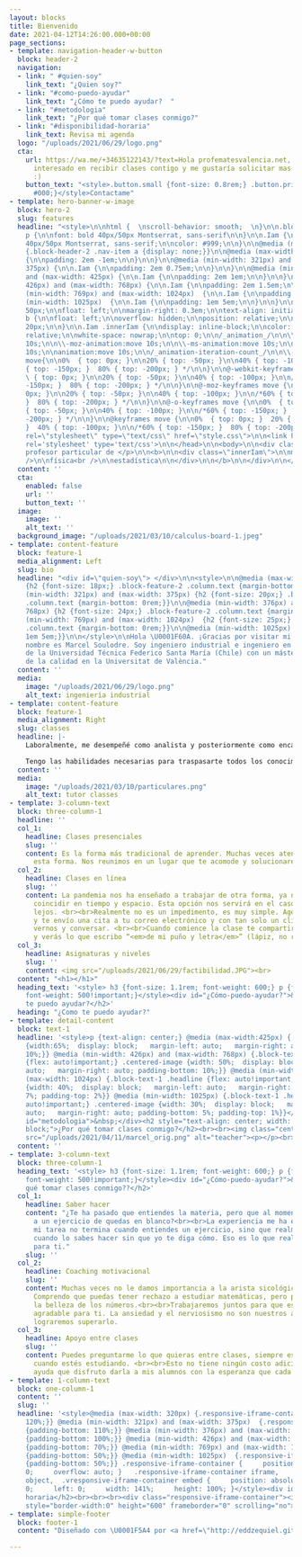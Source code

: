 ```yaml
---
layout: blocks
title: Bienvenido
date: 2021-04-12T14:26:00.000+00:00
page_sections:
- template: navigation-header-w-button
  block: header-2
  navigation:
  - link: " #quien-soy"
    link_text: "¿Quien soy?"
  - link: "#como-puedo-ayudar"
    link_text: "¿Cómo te puedo ayudar?  "
  - link: "#metodologia"
    link_text: "¿Por qué tomar clases conmigo?"
  - link: "#disponibilidad-horaria"
    link_text: Revisa mi agenda
  logo: "/uploads/2021/06/29/logo.png"
  cta:
    url: https://wa.me/+34635122143/?text=Hola profematesvalencia.net, me encuentro
      interesado en recibir clases contigo y me gustaría solicitar mas información
      :)
    button_text: "<style>.button.small {font-size: 0.8rem;} .button.primary {background-color:
      #000;}</style>Contactame"
- template: hero-banner-w-image
  block: hero-2
  slug: features
  headline: "<style>\n\nhtml {  \nscroll-behavior: smooth;  \n}\n\n.block-hero-2 .column.text
    p {\n\nfont: bold 40px/50px Montserrat, sans-serif\n\n}\n\n.Iam {\n\nfont: normal
    40px/50px Montserrat, sans-serif;\n\ncolor: #999;\n\n}\n\n@media (max-width: 1023px)
    {.block-header-2 .nav-item a {display: none;}}\n\n@media (max-width: 320px) {\n\n.Iam
    {\n\npadding: 2em -1em;\n\n}\n\n}\n\n@media (min-width: 321px) and (max-width:
    375px) {\n\n.Iam {\n\npadding: 2em 0.75em;\n\n}\n\n}\n\n@media (min-width: 376px)
    and (max-width: 425px) {\n\n.Iam {\n\npadding: 2em 1em;\n\n}\n\n}\n\n@media (min-width:
    426px) and (max-width: 768px) {\n\n.Iam {\n\npadding: 2em 1.5em;\n\n}\n\n}\n\n@media
    (min-width: 769px) and (max-width: 1024px)  {\n\n.Iam {\n\npadding: 1em 5em;\n\n}\n\n}\n\n@media
    (min-width: 1025px)  {\n\n.Iam {\n\npadding: 1em 5em;\n\n}\n\n}\n\n.Iam p {\n\nheight:
    50px;\n\nfloat: left;\n\nmargin-right: 0.3em;\n\ntext-align: initial;\n\n}\n\n.Iam
    b {\n\nfloat: left;\n\noverflow: hidden;\n\nposition: relative;\n\nheight: 50px;\n\ntop:
    20px;\n\n}\n\n.Iam .innerIam {\n\ndisplay: inline-block;\n\ncolor: #e74c3c;\n\nposition:
    relative;\n\nwhite-space: nowrap;\n\ntop: 0;\n\n/_animation_/\n\n\\-webkit-animation:move
    10s;\n\n\\-moz-animation:move 10s;\n\n\\-ms-animation:move 10s;\n\n\\-o-animation:move
    10s;\n\nanimation:move 10s;\n\n/_animation-iteration-count_/\n\n\\-webkit-animation-iteration-count:infinite;\n\n\\-moz-animation-iteration-count:infinite;\n\n\\-ms-animation-iteration-count:infinite;\n\n\\-o-animation-iteration-count:infinite;\n\nanimation-iteration-count:infinite;\n\n/_animation-delay_/\n\n\\-webkit-animation-delay:2s;\n\n\\-moz-animation-delay:2s;\n\n\\-ms-animation-delay:2s;\n\n\\-o-animation-delay:2s;\n\nanimation-delay:2s;\n\n}\n\n@keyframes
    move{\n\n0%  { top: 0px; }\n\n20% { top: -50px; }\n\n40% { top: -100px; }\n\n/*60%
    { top: -150px; }  80% { top: -200px; } */\n\n}\n\n@-webkit-keyframes move {\n\n0%
    \ { top: 0px; }\n\n20% { top: -50px; }\n\n40% { top: -100px; }\n\n/*60% { top:
    -150px; }  80% { top: -200px; } */\n\n}\n\n@-moz-keyframes move {\n\n0%  { top:
    0px; }\n\n20% { top: -50px; }\n\n40% { top: -100px; }\n\n/*60% { top: -150px;
    }  80% { top: -200px; } */\n\n}\n\n@-o-keyframes move {\n\n0%  { top: 0px; }\n\n20%
    { top: -50px; }\n\n40% { top: -100px; }\n\n/*60% { top: -150px; }  80% { top:
    -200px; } */\n\n}\n\n@keyframes move {\n\n0%  { top: 0px; }  20% { top: -50px;
    }  40% { top: -100px; }\n\n/*60% { top: -150px; }  80% { top: -200px; } */\n\n}\n\n</style>\n\n<head>\n\n<link
    rel=\"stylesheet\" type=\"text/css\" href=\"style.css\">\n\n<link href='https://fonts.googleapis.com/css?family=Montserrat:400,700'
    rel='stylesheet' type='text/css'>\n\n</head>\n\n<body>\n\n<div class=\"Iam\">\n\n<p>Tu
    profesor particular de </p>\n\n<b>\n\n<div class=\"innerIam\">\n\nmatemáticas<br
    />\n\nfísica<br />\n\nestadística\n\n</div>\n\n</b>\n\n</div>\n\n</body>"
  content: ''
  cta:
    enabled: false
    url: ''
    button_text: ''
  image:
    image: ''
    alt_text: ''
  background_image: "/uploads/2021/03/10/calculus-board-1.jpeg"
- template: content-feature
  block: feature-1
  media_alignment: Left
  slug: bio
  headline: "<div id=\"quien-soy\"> </div>\n\n<style>\n\n@media (max-width: 320px)
    {h2 {font-size: 18px;} .block-feature-2 .column.text {margin-bottom: 0rem;}}\n\n@media
    (min-width: 321px) and (max-width: 375px) {h2 {font-size: 20px;} .block-feature-2
    .column.text {margin-bottom: 0rem;}}\n\n@media (min-width: 376px) and (max-width:
    768px) {h2 {font-size: 24px;} .block-feature-2 .column.text {margin-bottom: 0rem;}}\n\n@media
    (min-width: 769px) and (max-width: 1024px)  {h2 {font-size: 25px;} .block-feature-2
    .column.text {margin-bottom: 0rem;}}\n\n@media (min-width: 1025px)  {.Iam {padding:
    1em 5em;}}\n\n</style>\n\nHola \U0001F60A. ¡Gracias por visitar mi página! Mi
    nombre es Marcel Soulodre. Soy ingeniero industrial e ingeniero en aviación comercial
    de la Universidad Técnica Federico Santa María (Chile) con un máster en gestión
    de la calidad en la Universitat de València."
  content: ''
  media:
    image: "/uploads/2021/06/29/logo.png"
    alt_text: ingeniería industrial
- template: content-feature
  block: feature-1
  media_alignment: Right
  slug: classes
  headline: |-
    Laboralmente, me desempeñé como analista y posteriormente como encargado de un departamento en una prestigiosa y reconocida aerolínea chileno-brasileña, trabajando activamente con modelos matemáticos y probabilísticos.

    Tengo las habilidades necesarias para traspasarte todos los conocimientos que necesitas y reencantarte con los números.
  content: ''
  media:
    image: "/uploads/2021/03/10/particulares.png"
    alt_text: tutor classes
- template: 3-column-text
  block: three-column-1
  headline: ''
  col_1:
    headline: Clases presenciales
    slug: ''
    content: Es la forma más tradicional de aprender. Muchas veces atendemos más de
      esta forma. Nos reunimos en un lugar que te acomode y solucionaremos tus problemas.
  col_2:
    headline: Clases en línea
    slug: ''
    content: La pandemia nos ha enseñado a trabajar de otra forma, ya no es necesario
      coincidir en tiempo y espacio. Esta opción nos servirá en el caso que estemos
      lejos. <br><br>Realmente no es un impedimento, es muy simple. Agendamos la hora
      y te envío una cita a tu correo electrónico y con tan solo un click, podremos
      vernos y conversar. <br><br>Cuando comience la clase te compartiré mi pantalla
      y verás lo que escribo “<em>de mi puño y letra</em>” (lápiz, no ratón)
  col_3:
    headline: Asignaturas y niveles
    slug: ''
    content: <img src="/uploads/2021/06/29/factibilidad.JPG"><br>
  content: "<h1></h1>"
  heading_text: '<style> h3 {font-size: 1.1rem; font-weight: 600;} p {font-size:1.1rem;
    font-weight: 500!important;}</style><div id="¿Cómo-puedo-ayudar?">&nbsp;</div><h2>¿Cómo
    te puedo ayudar?</h2>'
  heading: "¿Como te puedo ayudar?"
- template: detail-content
  block: text-1
  headline: '<style>p {text-align: center;} @media (max-width:425px) {.centered-image
    {width:65%;  display: block;   margin-left: auto;   margin-right: auto; padding-bottom:
    10%;}} @media (min-width: 426px) and (max-width: 768px) {.block-text-1 .headline
    {flex: auto!important;} .centered-image {width: 50%;  display: block;   margin-left:
    auto;   margin-right: auto; padding-bottom: 10%;}} @media (min-width: 769px) and
    (max-width: 1024px) {.block-text-1 .headline {flex: auto!important;} .centered-image
    {width: 40%;  display: block;   margin-left: auto;   margin-right: auto; padding-bottom:
    7%; padding-top: 2%}} @media (min-width: 1025px) {.block-text-1 .headline {flex:
    auto!important;} .centered-image {width: 30%;  display: block;   margin-left:
    auto;   margin-right: auto; padding-bottom: 5%; padding-top: 1%}}</style><div
    id="metodologia">&nbsp;</div><h2 style="text-align: center; width: 100%; display:
    block;">¿Por qué tomar clases conmigo?</h2><br><br><img class="centered-image"
    src="/uploads/2021/04/11/marcel_orig.png" alt="teacher"><p></p><br><p> </p><br><p></p>'
  content: ''
- template: 3-column-text
  block: three-column-1
  heading_text: '<style> h3 {font-size: 1.1rem; font-weight: 600;} p {font-size:1.1rem;
    font-weight: 500!important;}</style><div id="¿Cómo-puedo-ayudar?">&nbsp;</div><h2>¿Por
    qué tomar clases conmigo??</h2>'
  col_1:
    headline: Saber hacer
    content: "¿Te ha pasado que entiendes la materia, pero que al momento de enfrentarte
      a un ejercicio de quedas en blanco?<br><br>La experiencia me ha enseñado que
      mi tarea no termina cuando entiendes un ejercicio, sino que realmente termina
      cuando lo sabes hacer sin que yo te diga cómo. Eso es lo que realmente quiero
      para ti."
    slug: ''
  col_2:
    headline: Coaching motivacional
    slug: ''
    content: Muchas veces no le damos importancia a la arista sicológica o emocional.
      Comprendo que puedas tener rechazo a estudiar matemáticas, pero permíteme mostrarte
      la belleza de los números.<br><br>Trabajaremos juntos para que estudiar sea
      agradable para ti. La ansiedad y el nerviosismo no son nuestros amigos, pero
      lograremos superarlo.
  col_3:
    headline: Apoyo entre clases
    slug: ''
    content: Puedes preguntarme lo que quieras entre clases, siempre estaré para orientarte
      cuando estés estudiando. <br><br>Esto no tiene ningún costo adicional. Es una
      ayuda que disfruto darla a mis alumnos con la esperanza que cada día se superen.
- template: 1-column-text
  block: one-column-1
  content: ''
  slug: ''
  headline: '<style>@media (max-width: 320px) {.responsive-iframe-container {padding-bottom:
    120%;}} @media (min-width: 321px) and (max-width: 375px)  {.responsive-iframe-container
    {padding-bottom: 110%;}} @media (min-width: 376px) and (max-width: 425px) {.responsive-iframe-container
    {padding-bottom: 100%;}} @media (min-width: 426px) and (max-width: 768px)  {.responsive-iframe-container
    {padding-bottom: 70%;}} @media (min-width: 769px) and (max-width: 1024px)  {.responsive-iframe-container
    {padding-bottom: 50%;}} @media (min-width: 1025px)  {.responsive-iframe-container
    {padding-bottom: 50%;}} .responsive-iframe-container {     position: relative;     height:
    0;     overflow: auto; }   .responsive-iframe-container iframe,   .vresponsive-iframe-container
    object,  .vresponsive-iframe-container embed {     position: absolute;     top:
    0;     left: 0;     width: 141%;     height: 100%; }</style><div id="disponibilidad-horaria">&nbsp;</div><h2>Disponibilidad
    horaria</h2><br><br><br><div class="responsive-iframe-container"><iframe src="https://calendar.google.com/calendar/embed?height=600&amp;wkst=2&amp;bgcolor=%23ffffff&amp;ctz=Europe%2FMadrid&amp;src=bWFyY2VsLnNvdWxvZHJlQGdtYWlsLmNvbQ&amp;color=%23D50000&amp;showTitle=0&amp;showDate=0&amp;showPrint=0&amp;showTabs=0&amp;showCalendars=0&amp;mode=WEEK"
    style="border-width:0" height="600" frameborder="0" scrolling="no"></iframe> </div>'
- template: simple-footer
  block: footer-1
  content: "Diseñado con \U0001F5A4 por <a href=\"http://eddzequiel.github.io/\" title=\"\">Ezequiel</a><br>"

---
```

